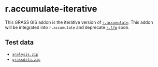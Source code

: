 # r.accumulate-iterative

This GRASS GIS addon is the iterative version of [`r.accumulate`](https://github.com/OSGeo/grass-addons/tree/master/grass7/raster/r.accumulate). This addon will be integrated into `r.accumulate` and deprecate [`r.lfp`](https://github.com/OSGeo/grass-addons/tree/master/grass7/raster/r.lfp) soon.

## Test data

* [`analysis.zip`](https://isnew.info/data/lfp/analysis.zip)
* [`grassdata.zip`](https://isnew.info/data/lfp/grassdata.zip)
